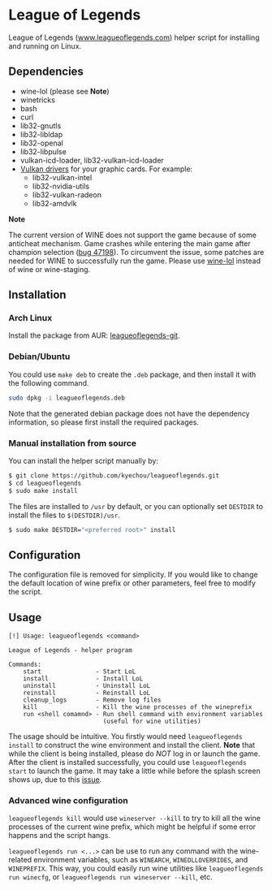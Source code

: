 # League of Legends

League of Legends (www.leagueoflegends.com) helper script for installing and
running on Linux.


## Dependencies

- wine-lol (please see **Note**)
- winetricks
- bash
- curl
- lib32-gnutls
- lib32-libldap
- lib32-openal
- lib32-libpulse
- vulkan-icd-loader, lib32-vulkan-icd-loader
- [Vulkan drivers](https://wiki.archlinux.org/index.php/Vulkan) for your graphic
  cards. For example:
    - lib32-vulkan-intel
    - lib32-nvidia-utils
    - lib32-vulkan-radeon
    - lib32-amdvlk

**Note**

The current version of WINE does not support the game because of some anticheat
mechanism. Game crashes while entering the main game after champion selection
([bug 47198](https://bugs.winehq.org/show_bug.cgi?id=47198)).
To circumvent the issue, some patches are needed for WINE to successfully run
the game. Please use [wine-lol](https://aur.archlinux.org/packages/wine-lol/)
instead of wine or wine-staging.


## Installation

### Arch Linux

Install the package from AUR: [leagueoflegends-git](https://aur.archlinux.org/packages/leagueoflegends-git).

### Debian/Ubuntu

You could use `make deb` to create the `.deb` package, and then install it with
the following command.

```sh
sudo dpkg -i leagueoflegends.deb
```

Note that the generated debian package does not have the dependency information,
so please first install the required packages.

### Manual installation from source

You can install the helper script manually by:

```sh
$ git clone https://github.com/kyechou/leagueoflegends.git
$ cd leagueoflegends
$ sudo make install
```

The files are installed to `/usr` by default, or you can optionally set
`DESTDIR` to install the files to `$(DESTDIR)/usr`.

```sh
$ sudo make DESTDIR="<preferred root>" install
```


## Configuration

The configuration file is removed for simplicity. If you would like to change
the default location of wine prefix or other parameters, feel free to modify the
script.


## Usage

```
[!] Usage: leagueoflegends <command>

League of Legends - helper program

Commands:
    start               - Start LoL
    install             - Install LoL
    uninstall           - Uninstall LoL
    reinstall           - Reinstall LoL
    cleanup_logs        - Remove log files
    kill                - Kill the wine processes of the wineprefix
    run <shell comamnd> - Run shell command with environment variables
                          (useful for wine utilities)
```

The usage should be intuitive. You firstly would need `leagueoflegends
install` to construct the wine environment and install the client. **Note** that
while the client is being installed, please do *NOT* log in or launch the game.
After the client is installed successfully, you could use `leagueoflegends
start` to launch the game. It may take a little while before the splash screen
shows up, due to this
[issue](https://www.reddit.com/r/leagueoflinux/comments/j07yrg/starting_the_client_script/).

### Advanced wine configuration

`leagueoflegends kill` would use `wineserver --kill` to try to kill all the wine
processes of the current wine prefix, which might be helpful if some error
happens and the script hangs.

`leagueoflegends run <...>` can be use to run any command with the wine-related
environment variables, such as `WINEARCH`, `WINEDLLOVERRIDES`, and `WINEPREFIX`.
This way, you could easily run wine utilities like `leagueoflegends run
winecfg`, or `leagueoflegends run wineserver --kill`, etc.
